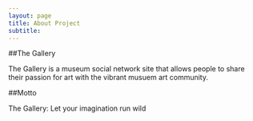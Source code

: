 ```yaml
---
layout: page
title: About Project
subtitle: 
---
```


##The Gallery

The Gallery is a museum social network site that allows people to share their passion for art with the vibrant musuem art community. 

##Motto

The Gallery: Let your imagination run wild